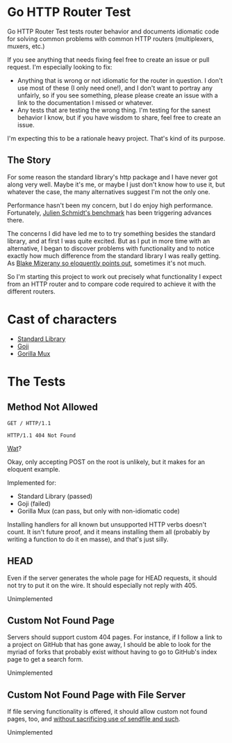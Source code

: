 # Go HTTP Router Test

Go HTTP Router Test tests router behavior and documents idiomatic code for
solving common problems with common HTTP routers (multiplexers, muxers, etc.)

If you see anything that needs fixing feel free to create an issue or
pull request. I'm especially looking to fix:

* Anything that is wrong or not idiomatic for the router in question. I don't
    use most of these (I only need one!), and I don't want to portray any
    unfairly, so if you see something, please please create an issue with
    a link to the documentation I missed or whatever.
* Any tests that are testing the wrong thing. I'm testing for the sanest
    behavior I know, but if you have wisdom to share, feel free to create
    an issue.

I'm expecting this to be a rationale heavy project. That's kind of its purpose.

## The Story

For some reason the standard library's http package and I have never got
along very well. Maybe it's me, or maybe I just don't know how to use it,
but whatever the case, the many alternatives suggest I'm not the only one.

Performance hasn't been my concern, but I do enjoy high performance.
Fortunately, [Julien Schmidt's benchmark][b] has been triggering advances
there.

[b]: https://github.com/julienschmidt/go-http-routing-benchmark

The concerns I did have led me to to try something besides the standard
library, and at first I was quite excited. But as I put in more time with
an alternative, I began to discover problems with functionality and to notice
exactly how much difference from the standard library I was really getting.
As [Blake Mizerany so eloquently points out][f], sometimes it's not much.

[f]: https://www.youtube.com/watch?v=yi5A3cK1LNA

So I'm starting this project to work out precisely what functionality I expect
from an HTTP router and to compare code required to achieve it with the
different routers.

# Cast of characters

* [Standard Library](http://golang.org/pkg/net/http/)
* [Goji](https://github.com/zenazn/goji)
* [Gorilla Mux](http://www.gorillatoolkit.org/pkg/mux)

# The Tests

## Method Not Allowed

```
GET / HTTP/1.1

HTTP/1.1 404 Not Found

```

[Wat][w]?

[w]: https://www.destroyallsoftware.com/talks/wat

Okay, only accepting POST on the root is unlikely, but it makes for an eloquent
example.

Implemented for:

* Standard Library (passed)
* Goji (failed)
* Gorilla Mux (can pass, but only with non-idiomatic code)

Installing handlers for all known but unsupported HTTP verbs doesn't count.
It isn't future proof, and it means installing them all (probably by writing
a function to do it en masse), and that's just silly.

## HEAD

Even if the server generates the whole page for HEAD requests, it should not
try to put it on the wire. It should especially not reply with 405.

Unimplemented

## Custom Not Found Page

Servers should support custom 404 pages. For instance, if I follow a link to a
project on GitHub that has gone away, I should be able to look for the myriad
of forks that probably exist without having to go to GitHub's index page to get
a search form.

Unimplemented

## Custom Not Found Page with File Server

If file serving functionality is offered, it should allow custom not found
pages, too, and [without sacrificing use of sendfile and such][s].

[s]: http://avtok.com/2014/11/05/interface-upgrades.html

Unimplemented

